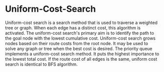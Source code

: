 # Uniform-Cost-Search
Uniform-cost search is a search method that is used to traverse a weighted tree or graph. When each edge has a distinct cost, this algorithm is activated. The uniform-cost search's primary aim is to identify the path to the goal node with the lowest cumulative cost. Uniform-cost search grows nodes based on their route costs from the root node. It may be used to solve any graph or tree when the best cost is desired. The priority queue implements a uniform-cost search method. It puts the highest importance to the lowest total cost. If the route cost of all edges is the same, uniform cost search is identical to BFS algorithm.
